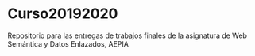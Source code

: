 # Curso20192020
Repositorio para las entregas de trabajos finales de la asignatura de Web Semántica y Datos Enlazados, AEPIA
